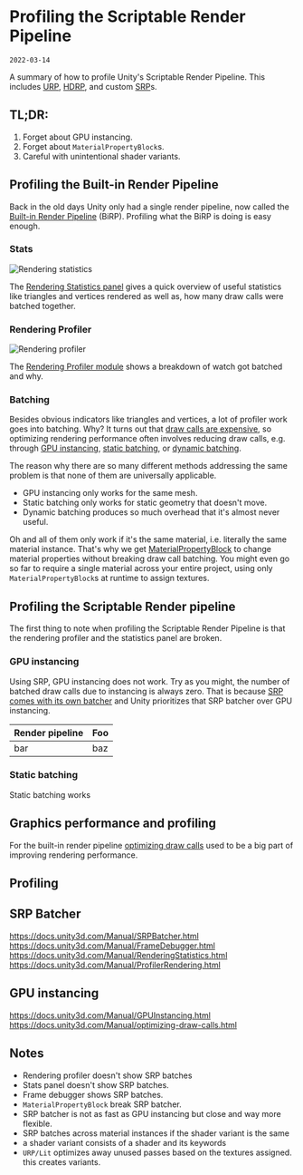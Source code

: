 # Profiling the Scriptable Render Pipeline
`2022-03-14`

A summary of how to profile Unity's Scriptable Render Pipeline. This includes [URP](https://docs.unity3d.com/Manual/universal-render-pipeline.html), [HDRP](https://docs.unity3d.com/Manual/high-definition-render-pipeline.html), and custom [SRP](https://docs.unity3d.com/Manual/ScriptableRenderPipeline.html)s.

## TL;DR:
1. Forget about GPU instancing.
2. Forget about `MaterialPropertyBlock`s.
3. Careful with unintentional shader variants.

## Profiling the Built-in Render Pipeline
Back in the old days Unity only had a single render pipeline, now called the [Built-in Render Pipeline](https://docs.unity3d.com/Manual/built-in-render-pipeline.html) (BiRP). Profiling what the BiRP is doing is easy enough.

### Stats
![Rendering statistics](https://docs.unity3d.com/uploads/Main/GameViewStats.png)

The [Rendering Statistics panel](https://docs.unity3d.com/Manual/RenderingStatistics.html) gives a quick overview of useful statistics like triangles and vertices rendered as well as, how many draw calls were batched together.

### Rendering Profiler
![Rendering profiler](https://docs.unity3d.com/uploads/Main/RenderProfiler.png)

The [Rendering Profiler module](https://docs.unity3d.com/Manual/ProfilerRendering.html) shows a breakdown of watch got batched and why.

### Batching
Besides obvious indicators like triangles and vertices, a lot of profiler work goes into batching. Why? It turns out that [draw calls are expensive](https://docs.unity3d.com/Manual/optimizing-draw-calls.html), so optimizing rendering performance often involves reducing draw calls, e.g. through [GPU instancing](https://docs.unity3d.com/Manual/GPUInstancing.html), [static batching](https://docs.unity3d.com/Manual/static-batching.html), or [dynamic batching](https://docs.unity3d.com/Manual/dynamic-batching.html).

The reason why there are so many different methods addressing the same problem is that none of them are universally applicable.
- GPU instancing only works for the same mesh.
- Static batching only works for static geometry that doesn't move.
- Dynamic batching produces so much overhead that it's almost never useful.

Oh and all of them only work if it's the same material, i.e. literally the same material instance. That's why we get [MaterialPropertyBlock](https://docs.unity3d.com/ScriptReference/MaterialPropertyBlock.html) to change material properties without breaking draw call batching. You might even go so far to require a single material across your entire project, using only `MaterialPropertyBlock`s at runtime to assign textures.

## Profiling the Scriptable Render pipeline
The first thing to note when profiling the Scriptable Render Pipeline is that the rendering profiler and the statistics panel are broken.

### GPU instancing
Using SRP, GPU instancing does not work. Try as you might, the number of batched draw calls due to instancing is always zero. That is because [SRP comes with its own batcher](https://docs.unity3d.com/Manual/SRPBatcher.html) and Unity prioritizes that SRP batcher over GPU instancing.

| Render pipeline | Foo |
|-----------------|-----|
| bar             | baz |

### Static batching
Static batching works


## Graphics performance and profiling
For the built-in render pipeline [optimizing draw calls](https://docs.unity3d.com/Manual/optimizing-draw-calls.html) used to be a big part of improving rendering performance.





## Profiling



## SRP Batcher
https://docs.unity3d.com/Manual/SRPBatcher.html
https://docs.unity3d.com/Manual/FrameDebugger.html
https://docs.unity3d.com/Manual/RenderingStatistics.html
https://docs.unity3d.com/Manual/ProfilerRendering.html


## GPU instancing
https://docs.unity3d.com/Manual/GPUInstancing.html
https://docs.unity3d.com/Manual/optimizing-draw-calls.html

## Notes
- Rendering profiler doesn't show SRP batches
- Stats panel doesn't show SRP batches.
- Frame debugger shows SRP batches.
- `MaterialPropertyBlock` break SRP batcher.
- SRP batcher is not as fast as GPU instancing but close and way more flexible.
- SRP batches across material instances if the shader variant is the same
- a shader variant consists of a shader and its keywords
- `URP/Lit` optimizes away unused passes based on the textures assigned. this creates variants.
